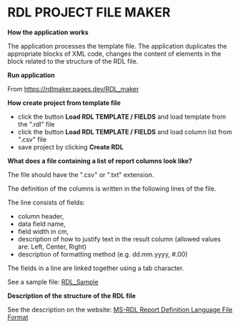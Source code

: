 # RDL PROJECT FILE MAKER

**How the application works**

The application processes the template file. The application duplicates the appropriate blocks of XML code, changes the content of elements in the block related to the structure of the RDL file.

**Run application**

From https://rdlmaker.pages.dev/RDL_maker

**How create project from template file**

- click the button **Load RDL TEMPLATE / FIELDS** and load template from the ".rdl" file
- click the button **Load RDL TEMPLATE / FIELDS** and load column list from ".csv" file 
- save project by clicking **Create RDL**

**What does a file containing a list of report columns look like?**

The file should have the ".csv" or ".txt" extension.

The definition of the columns is written in the following lines of the file.

The line consists of fields:
- column header,
- data field name,
- field width in cm,
- description of how to justify text in the result column (allowed values are: Left, Center, Right)
- description of formatting method (e.g. dd.mm.yyyy, #.00)

The fields in a line are linked together using a tab character.

See a sample file: [RDL_Sample](https://github.com/Jacek-Kaleta/RDL_maker/blob/main/RDL_Sample.csv)

**Description of the structure of the RDL file**

See the description on the website: [MS-RDL Report Definition Language File Format](https://learn.microsoft.com/en-us/openspecs/sql_server_protocols/ms-rdl/53287204-7cd0-4bc9-a5cd-d42a5925dca1)
